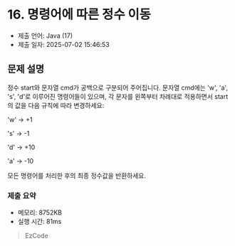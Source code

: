 # 16. 명령어에 따른 정수 이동
- 제출 언어: Java (17)
- 제출 일자: 2025-07-02 15:46:53

## 문제 설명

정수 start와 문자열 cmd가 공백으로 구분되어 주어집니다. 문자열 cmd에는 'w', 'a', 's', 'd'로 이루어진 명령어들이 있으며,
각 문자를 왼쪽부터 차례대로 적용하면서 start의 값을 다음 규칙에 따라 변경하세요:

'w' → +1

's' → -1

'd' → +10

'a' → -10

모든 명령어를 처리한 후의 최종 정수값을 반환하세요.


### 제출 요약
- 메모리: 8752KB
- 실행 시간: 81ms

> EzCode
